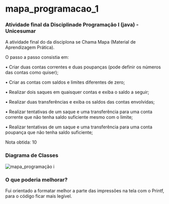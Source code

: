 # mapa_programacao_1

### Atividade final da Disciplinade Programação I (java) - Unicesumar

A atividade final do da disciplona se Chama Mapa (Material de Aprendizagem Prática).

O passo a passo consistia em:

  • Criar duas contas correntes e duas poupanças (pode definir os números das contas como quiser);
  
  • Criar as contas com saldos e limites diferentes de zero;
  
  • Realizar dois saques em quaisquer contas e exiba o saldo a seguir;
  
  • Realizar duas transferências e exiba os saldos das contas envolvidas;
  
  • Realizar tentativas de um saque e uma transferência para uma conta corrente que não tenha saldo suficiente mesmo com o limite; 
  
  • Realizar tentativas de um saque e uma transferência para uma conta poupança que não tenha saldo suficiente;
  
 Nota obtida: 10

 ### Diagrama de Classes
 ![mapa_programação i](https://user-images.githubusercontent.com/40521982/66012296-fbad9900-e49c-11e9-888d-855177b46401.png)


 ### O que poderia melhorar?
 
 Fui orientado a formatar melhor a parte das impressões na tela com o Printf, para o código ficar mais legível.
